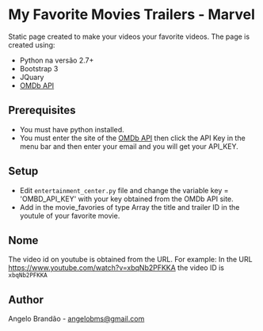 # My Favorite Movies Trailers - Marvel

Static page created to make your videos your favorite videos. The page is created using:	

+ Python na versão 2.7+
+ Bootstrap 3 
+ JQuary
+ [OMDb API](http://www.omdbapi.com/)


## Prerequisites

+ You must have python installed.
+ You must enter the site of the [OMDb API](http://www.omdbapi.com/) then click the API Key in the menu bar and then enter your email and you will get your API_KEY.


## Setup

+ Edit ```entertainment_center.py``` file and change the variable key = 'OMBD_API_KEY' with your key obtained from the OMDb API site.
+ Add in the movie_favories of type Array the title and trailer ID in the youtule of your favorite movie.


## Nome
The video id on youtube is obtained from the URL. For example: In the URL https://www.youtube.com/watch?v=xbqNb2PFKKA the video ID is ```xbqNb2PFKKA```


## Author
Angelo Brandão - angelobms@gmail.com

